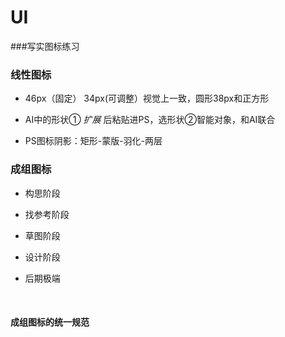 # UI

###写实图标练习

### 线性图标

- 46px（固定） 34px(可调整）视觉上一致，圆形38px和正方形


- AI中的形状① *扩展* 后粘贴进PS，选形状②智能对象，和AI联合
- PS图标阴影：矩形-蒙版-羽化-两层

### 成组图标

- 构思阶段

- 找参考阶段

- 草图阶段

- 设计阶段

- 后期极端

  ​

#### 成组图标的统一规范

